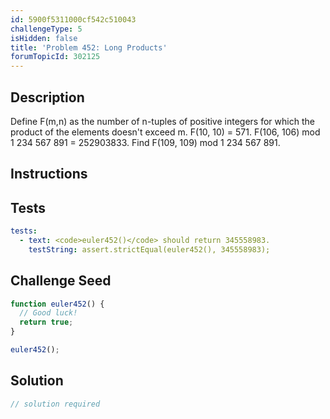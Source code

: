 ```yaml
---
id: 5900f5311000cf542c510043
challengeType: 5
isHidden: false
title: 'Problem 452: Long Products'
forumTopicId: 302125
---
```


## Description
<section id='description'>
Define F(m,n) as the number of n-tuples of positive integers for which the product of the elements doesn't exceed m.
F(10, 10) = 571.
F(106, 106) mod 1 234 567 891 = 252903833.
Find F(109, 109) mod 1 234 567 891.
</section>

## Instructions
<section id='instructions'>

</section>

## Tests
<section id='tests'>

```yml
tests:
  - text: <code>euler452()</code> should return 345558983.
    testString: assert.strictEqual(euler452(), 345558983);

```

</section>

## Challenge Seed
<section id='challengeSeed'>

<div id='js-seed'>

```js
function euler452() {
  // Good luck!
  return true;
}

euler452();
```

</div>



</section>

## Solution
<section id='solution'>

```js
// solution required
```

</section>

